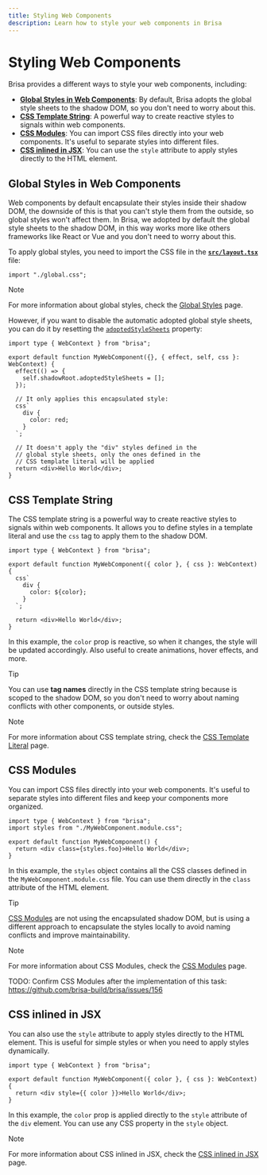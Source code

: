 ```yaml
---
title: Styling Web Components
description: Learn how to style your web components in Brisa
---
```


# Styling Web Components

Brisa provides a different ways to style your web components, including:

- [**Global Styles in Web Components**](#global-styles-in-web-components): By default, Brisa adopts the global style sheets to the shadow DOM, so you don't need to worry about this.
- [**CSS Template String**](#css-template-string): A powerful way to create reactive styles to signals within web components.
- [**CSS Modules**](#css-modules): You can import CSS files directly into your web components. It's useful to separate styles into different files.
- [**CSS inlined in JSX**](#css-inlined-in-jsx): You can use the `style` attribute to apply styles directly to the HTML element.

## Global Styles in Web Components

Web components by default encapsulate their styles inside their shadow DOM, the downside of this is that you can't style them from the outside, so global styles won't affect them. In Brisa, we adopted by default the global style sheets to the shadow DOM, in this way works more like others frameworks like React or Vue and you don't need to worry about this.

To apply global styles, you need to import the CSS file in the [**`src/layout.tsx`**](/building-your-application/routing/pages-and-layouts) file:

```tsx
import "./global.css";
```

> [!NOTE]
>
> For more information about global styles, check the [Global Styles](/building-your-application/styling/global-styles) page.

However, if you want to disable the automatic adopted global style sheets, you can do it by resetting the [`adoptedStyleSheets`](https://developer.mozilla.org/en-US/docs/Web/API/Document/adoptedStyleSheets) property:

```tsx
import type { WebContext } from "brisa";

export default function MyWebComponent({}, { effect, self, css }: WebContext) {
  effect(() => {
    self.shadowRoot.adoptedStyleSheets = [];
  });

  // It only applies this encapsulated style:
  css`
    div {
      color: red;
    }
  `;

  // It doesn't apply the "div" styles defined in the
  // global style sheets, only the ones defined in the
  // CSS template literal will be applied
  return <div>Hello World</div>;
}
```

## CSS Template String

The CSS template string is a powerful way to create reactive styles to signals within web components. It allows you to define styles in a template literal and use the `css` tag to apply them to the shadow DOM.

```tsx
import type { WebContext } from "brisa";

export default function MyWebComponent({ color }, { css }: WebContext) {
  css`
    div {
      color: ${color};
    }
  `;

  return <div>Hello World</div>;
}
```

In this example, the `color` prop is reactive, so when it changes, the style will be updated accordingly. Also useful to create animations, hover effects, and more.

> [!TIP]
>
> You can use **tag names** directly in the CSS template string because is scoped to the shadow DOM, so you don't need to worry about naming conflicts with other components, or outside styles.

> [!NOTE]
>
> For more information about CSS template string, check the [CSS Template Literal](/building-your-application/styling/css-template-literal) page.

## CSS Modules

You can import CSS files directly into your web components. It's useful to separate styles into different files and keep your components more organized.

```tsx
import type { WebContext } from "brisa";
import styles from "./MyWebComponent.module.css";

export default function MyWebComponent() {
  return <div class={styles.foo}>Hello World</div>;
}
```

In this example, the `styles` object contains all the CSS classes defined in the `MyWebComponent.module.css` file. You can use them directly in the `class` attribute of the HTML element.

> [!TIP]
>
> [CSS Modules](https://github.com/css-modules/css-modules) are not using the encapsulated shadow DOM, but is using a different approach to encapsulate the styles locally to avoid naming conflicts and improve maintainability.

> [!NOTE]
>
> For more information about CSS Modules, check the [CSS Modules](/building-your-application/styling/css-modules) page.

TODO: Confirm CSS Modules after the implementation of this task: https://github.com/brisa-build/brisa/issues/156

## CSS inlined in JSX

You can also use the `style` attribute to apply styles directly to the HTML element. This is useful for simple styles or when you need to apply styles dynamically.

```tsx
import type { WebContext } from "brisa";

export default function MyWebComponent({ color }, { css }: WebContext) {
  return <div style={{ color }}>Hello World</div>;
}
```

In this example, the `color` prop is applied directly to the `style` attribute of the `div` element. You can use any CSS property in the `style` object.

> [!NOTE]
>
> For more information about CSS inlined in JSX, check the [CSS inlined in JSX](/building-your-application/styling/css-inlined-in-jsx) page.
